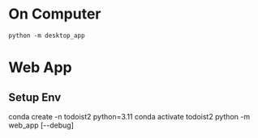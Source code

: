 # On Computer

```
python -m desktop_app
```


# Web App

## Setup Env

conda create -n todoist2 python=3.11
conda activate todoist2
python -m web_app [--debug]